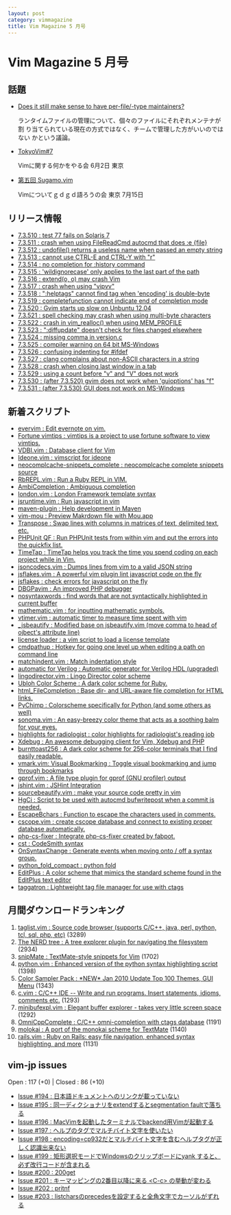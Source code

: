 ```yaml
---
layout: post
category: vimmagazine
title: Vim Magazine 5 月号
---
```


# Vim Magazine 5 月号

## 話題

- [Does it still make sense to have per-file/-type maintainers?](https://groups.google.com/d/msg/vim_dev/XGz56RXff3g/jg45fddQx70J)

  ランタイムファイルの管理について、個々のファイルにそれぞれメンテナが割
  り当てられている現在の方式ではなく、チームで管理した方がいいのではない
  かという議論。

- [TokyoVim#7](http://partake.in/events/19d55309-7086-4729-81cc-8f3c75f241d0)

  Vimに関する何かをやる会 6月2日 東京

- [第五回 Sugamo.vim](http://atnd.org/event/sugamovim05)

  Vimについてｇｄｇｄ語ろうの会 東京 7月15日


## リリース情報

- [7.3.510 : test 77 fails on Solaris 7](http://code.google.com/p/vim/source/detail?r=53786601213cd9f86db8714f7b0e077b05e2704f)
- [7.3.511 : crash when using FileReadCmd autocmd that does :e {file}](http://code.google.com/p/vim/source/detail?r=b782e2f9e6892116ae5d068249b5198bbe0042c6)
- [7.3.512 : undofile() returns a useless name when passed an empty string](http://code.google.com/p/vim/source/detail?r=454646820185cbe13e1f2e4f7533b984d3b07b18)
- [7.3.513 : cannot use CTRL-E and CTRL-Y with "r"](http://code.google.com/p/vim/source/detail?r=75037f9bc97ad76bca58dbbc0ddac69cc7f5d9ac)
- [7.3.514 : no completion for :history command](http://code.google.com/p/vim/source/detail?r=7e4428115d2cea86fcfa980097c98c11380ae196)
- [7.3.515 : 'wildignorecase' only applies to the last part of the path](http://code.google.com/p/vim/source/detail?r=6c318419e3310fb9658ee6ead6b4ea33def8cb6d)
- [7.3.516 : extend(o, o) may crash Vim](http://code.google.com/p/vim/source/detail?r=02440d1fcc9aa953ebb7c0719405ccf2525f2777)
- [7.3.517 : crash when using "vipvv"](http://code.google.com/p/vim/source/detail?r=9a1dba1f969ac4cb2477626cd79a7a6b0bea1894)
- [7.3.518 : ":helptags" cannot find tag when 'encoding' is double-byte](http://code.google.com/p/vim/source/detail?r=ec4ab9d832b0f5308c861423d99253fa496b3a3b)
- [7.3.519 : completefunction cannot indicate end of completion mode](http://code.google.com/p/vim/source/detail?r=ebec52bc2800b8e51e522425fdca5c252e6d4f8e)
- [7.3.520 : Gvim starts up slow on Unbuntu 12.04](http://code.google.com/p/vim/source/detail?r=7bafe52b6245761a242321352daca224e6b9df78)
- [7.3.521 : spell checking may crash when using multi-byte characters](http://code.google.com/p/vim/source/detail?r=b14842cf382bd3f99ca090c985609c6dead5f9e0)
- [7.3.522 : crash in vim\_realloc() when using MEM\_PROFILE](http://code.google.com/p/vim/source/detail?r=e4899d2ff5d8e552ace52b7eafe02b2c5dcdb409)
- [7.3.523 : ":diffupdate" doesn't check for files changed elsewhere](http://code.google.com/p/vim/source/detail?r=d8ce4a2eb44e3e3d56db5e26d9982aeb48d7814b)
- [7.3.524 : missing comma in version.c](http://code.google.com/p/vim/source/detail?r=ae1641c4fbcc8c25d27802d6048cb0767c4021d1)
- [7.3.525 : compiler warning on 64 bit MS-Windows](http://code.google.com/p/vim/source/detail?r=ac2e00f917df566b81b9e33891b102cba5b390e0)
- [7.3.526 : confusing indenting for #ifdef](http://code.google.com/p/vim/source/detail?r=257c2878e0fcabd5504dcfed910287374405440a)
- [7.3.527 : clang complains about non-ASCII characters in a string](http://code.google.com/p/vim/source/detail?r=a17918b76ca1296f63db0e81dea0e37b8b880150)
- [7.3.528 : crash when closing last window in a tab](http://code.google.com/p/vim/source/detail?r=fa17c8646feb4719639150f1c301ce6c1557afb7)
- [7.3.529 : using a count before "v" and "V" does not work](http://code.google.com/p/vim/source/detail?r=d83218a156dd8258a5f2f3ae019c56f3e8851d48)
- [7.3.530 : (after 7.3.520) gvim does not work when 'guioptions' has "f"](http://code.google.com/p/vim/source/detail?r=81d5f3a3e27fff9188ae34c41b939fc88c9837de)
- [7.3.531 : (after 7.3.530) GUI does not work on MS-Windows](http://code.google.com/p/vim/source/detail?r=c44f0f7424b98d321d90994198374628911623ce)

## 新着スクリプト

- [evervim : Edit evernote on vim.](http://www.vim.org/scripts/script.php?script_id=4039)
- [Fortune vimtips : vimtips is a project to use fortune software to view vimtips.](http://www.vim.org/scripts/script.php?script_id=4040)
- [VDBI.vim : Database client for Vim](http://www.vim.org/scripts/script.php?script_id=4041)
- [Ideone.vim : vimscript for ideone](http://www.vim.org/scripts/script.php?script_id=4042)
- [neocomplcache-snippets\_complete : neocomplcache complete snippets source](http://www.vim.org/scripts/script.php?script_id=4043)
- [RbREPL.vim : Run a Ruby REPL in VIM.](http://www.vim.org/scripts/script.php?script_id=4047)
- [AmbiCompletion : Ambiguous completion](http://www.vim.org/scripts/script.php?script_id=4048)
- [london.vim : London Framework template syntax](http://www.vim.org/scripts/script.php?script_id=4049)
- [jsruntime.vim : Run javascript in vim](http://www.vim.org/scripts/script.php?script_id=4050)
- [maven-plugin : Help development in Maven](http://www.vim.org/scripts/script.php?script_id=4051)
- [vim-mou : Preview Makrdown file with Mou.app](http://www.vim.org/scripts/script.php?script_id=4052)
- [Transpose : Swap lines with columns in matrices of text, delimited text, etc.](http://www.vim.org/scripts/script.php?script_id=4053)
- [PHPUnit QF : Run PHPUnit tests from within vim and put the errors into the quickfix list.](http://www.vim.org/scripts/script.php?script_id=4054)
- [TimeTap : TimeTap helps you track the time you spend coding on each project while in Vim.](http://www.vim.org/scripts/script.php?script_id=4055)
- [jsoncodecs.vim : Dumps lines from vim to a valid JSON string](http://www.vim.org/scripts/script.php?script_id=4056)
- [jsflakes.vim : A powerful vim plugin lint javascript code on the fly](http://www.vim.org/scripts/script.php?script_id=4057)
- [jsflakes : check errors for javascript on the fly](http://www.vim.org/scripts/script.php?script_id=4058)
- [DBGPavim : An improved PHP debugger](http://www.vim.org/scripts/script.php?script_id=4059)
- [nosyntaxwords : find words that are not syntactically highlighted in current buffer](http://www.vim.org/scripts/script.php?script_id=4060)
- [mathematic.vim : for inputting mathematic symbols.](http://www.vim.org/scripts/script.php?script_id=4061)
- [vtimer.vim : automatic timer to measure time spent with vim](http://www.vim.org/scripts/script.php?script_id=4062)
- [\_jsbeautify : Modified base on jsbeautify.vim (move comma to head of ojbect's attribute line)](http://www.vim.org/scripts/script.php?script_id=4063)
- [license loader : a vim script to load a license template](http://www.vim.org/scripts/script.php?script_id=4064)
- [cmdpathup : Hotkey for going one level up when editing a path on command line](http://www.vim.org/scripts/script.php?script_id=4065)
- [matchindent.vim : Match indentation style](http://www.vim.org/scripts/script.php?script_id=4066)
- [automatic for Verilog : Automatic generator for Verilog HDL (upgraded)](http://www.vim.org/scripts/script.php?script_id=4067)
- [lingodirector.vim : Lingo Director color scheme](http://www.vim.org/scripts/script.php?script_id=4068)
- [Ubloh Color Scheme : A dark color scheme for Ruby.](http://www.vim.org/scripts/script.php?script_id=4069)
- [html\_FileCompletion : Base dir- and URL-aware file completion for HTML links.](http://www.vim.org/scripts/script.php?script_id=4070)
- [PyChimp : Colorscheme specifically for Python (and some others as well)](http://www.vim.org/scripts/script.php?script_id=4071)
- [sonoma.vim : An easy-breezy color theme that acts as a soothing balm for your eyes.](http://www.vim.org/scripts/script.php?script_id=4072)
- [highlights for radiologist : color highlights for radiologist's reading job ](http://www.vim.org/scripts/script.php?script_id=4073)
- [Xdebug : An awesome debugging client for Vim, Xdebug and PHP](http://www.vim.org/scripts/script.php?script_id=4074)
- [burnttoast256 : A dark color scheme for 256-color terminals that I find easily readable.](http://www.vim.org/scripts/script.php?script_id=4075)
- [vmark.vim: Visual Bookmarking : Toggle visual bookmarking and jump through bookmarks](http://www.vim.org/scripts/script.php?script_id=4076)
- [gprof.vim : A file type plugin for gprof (GNU profiler) output ](http://www.vim.org/scripts/script.php?script_id=4077)
- [jshint.vim : JSHint Integration](http://www.vim.org/scripts/script.php?script_id=4078)
- [sourcebeautify.vim : make your source code pretty in vim](http://www.vim.org/scripts/script.php?script_id=4079)
- [HgCi : Script to be used with autocmd bufwritepost when a commit is needed.](http://www.vim.org/scripts/script.php?script_id=4080)
- [EscapeBchars : Function to escape the characters used in comments.](http://www.vim.org/scripts/script.php?script_id=4081)
- [cscope.vim : create cscope database and connect to existing proper database automatically. ](http://www.vim.org/scripts/script.php?script_id=4082)
- [php-cs-fixer : Integrate php-cs-fixer created by fabpot.](http://www.vim.org/scripts/script.php?script_id=4083)
- [cst : CodeSmith syntax](http://www.vim.org/scripts/script.php?script_id=4084)
- [OnSyntaxChange : Generate events when moving onto / off a syntax group.](http://www.vim.org/scripts/script.php?script_id=4085)
- [python\_fold\_compact : python fold](http://www.vim.org/scripts/script.php?script_id=4086)
- [EditPlus : A color scheme that mimics the standard scheme found in the EditPlus text editor](http://www.vim.org/scripts/script.php?script_id=4087)
- [taggatron : Lightweight tag file manager for use with ctags](http://www.vim.org/scripts/script.php?script_id=4088)

## 月間ダウンロードランキング

1. [taglist.vim : Source code browser (supports C/C++, java, perl, python, tcl, sql, php, etc)](http://www.vim.org/scripts/script.php?script_id=273) (3289)
2. [The NERD tree : A tree explorer plugin for navigating the filesystem](http://www.vim.org/scripts/script.php?script_id=1658) (2934)
3. [snipMate : TextMate-style snippets for Vim](http://www.vim.org/scripts/script.php?script_id=2540) (1702)
4. [python.vim : Enhanced version of the python syntax highlighting script](http://www.vim.org/scripts/script.php?script_id=790) (1398)
5. [Color Sampler Pack : \*NEW\* Jan 2010 Update Top 100 Themes, GUI Menu](http://www.vim.org/scripts/script.php?script_id=625) (1343)
6. [c.vim : C/C++ IDE --  Write and run programs. Insert statements, idioms, comments etc.](http://www.vim.org/scripts/script.php?script_id=213) (1293)
7. [minibufexpl.vim : Elegant buffer explorer - takes very little screen space](http://www.vim.org/scripts/script.php?script_id=159) (1292)
8. [OmniCppComplete : C/C++ omni-completion with ctags database](http://www.vim.org/scripts/script.php?script_id=1520) (1191)
9. [molokai : A port of the monokai scheme for TextMate](http://www.vim.org/scripts/script.php?script_id=2340) (1140)
10. [rails.vim : Ruby on Rails: easy file navigation, enhanced syntax highlighting, and more](http://www.vim.org/scripts/script.php?script_id=1567) (1131)

## vim-jp issues

Open : 117 (+0) | Closed : 86 (+10)

- [Issue #194 : 日本語ドキュメントへのリンクが載っていない](https://github.com/vim-jp/issues/issues/194)
- [Issue #195 : 同一ディクショナリをextendするとsegmentation faultで落ちる](https://github.com/vim-jp/issues/issues/195)
- [Issue #196 : MacVimを起動したターミナルでbackend用Vimが起動する](https://github.com/vim-jp/issues/issues/196)
- [Issue #197 : ヘルプのタグでマルチバイト文字を使いたい](https://github.com/vim-jp/issues/issues/197)
- [Issue #198 : encoding=cp932だとマルチバイト文字を含むヘルプタグが正しく認識出来ない](https://github.com/vim-jp/issues/issues/198)
- [Issue #199 : 矩形選択モードでWindowsのクリップボードにyank すると、必ず改行コードが含まれる](https://github.com/vim-jp/issues/issues/199)
- [Issue #200 : 200get](https://github.com/vim-jp/issues/issues/200)
- [Issue #201 : キーマッピングの2番目以降に来る \<C-c> の挙動が変わる](https://github.com/vim-jp/issues/issues/201)
- [Issue #202 : pritnf](https://github.com/vim-jp/issues/issues/202)
- [Issue #203 : listcharsのprecedesを設定すると全角文字でカーソルがずれる](https://github.com/vim-jp/issues/issues/203)

